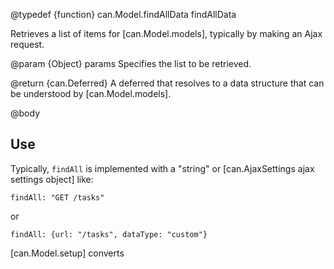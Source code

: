@typedef {function} can.Model.findAllData findAllData

Retrieves a list of items for [can.Model.models], typically by making an 
Ajax request.

@param {Object} params Specifies the list to be retrieved.

@return {can.Deferred} A deferred that resolves to a data structure
that can be understood by [can.Model.models].




@body

## Use

Typically, `findAll` is implemented with a "string" or [can.AjaxSettings ajax settings object] like:

```
findAll: "GET /tasks"
```
    
or

```
findAll: {url: "/tasks", dataType: "custom"}
```

[can.Model.setup] converts
